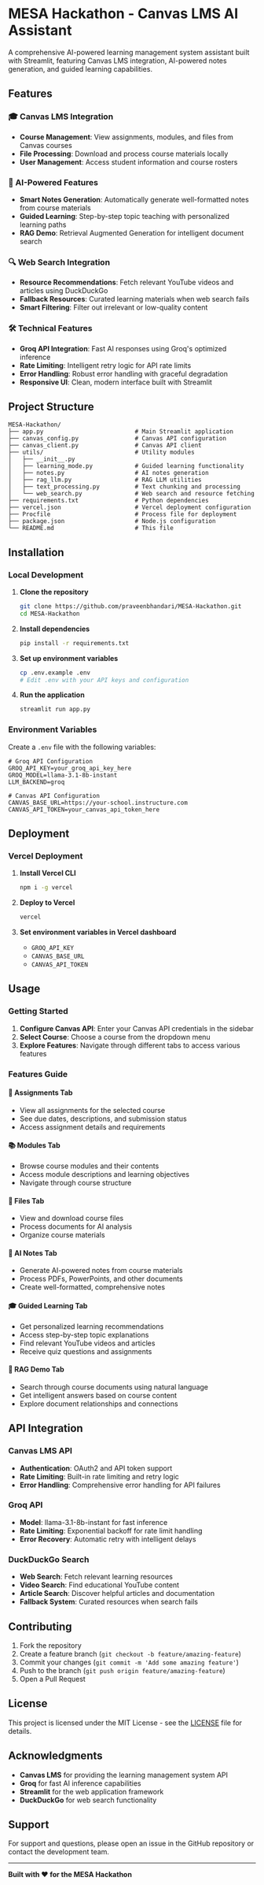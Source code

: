 # MESA Hackathon - Canvas LMS AI Assistant

A comprehensive AI-powered learning management system assistant built with Streamlit, featuring Canvas LMS integration, AI-powered notes generation, and guided learning capabilities.

## Features

### 🎓 Canvas LMS Integration
- **Course Management**: View assignments, modules, and files from Canvas courses
- **File Processing**: Download and process course materials locally
- **User Management**: Access student information and course rosters

### 🤖 AI-Powered Features
- **Smart Notes Generation**: Automatically generate well-formatted notes from course materials
- **Guided Learning**: Step-by-step topic teaching with personalized learning paths
- **RAG Demo**: Retrieval Augmented Generation for intelligent document search

### 🔍 Web Search Integration
- **Resource Recommendations**: Fetch relevant YouTube videos and articles using DuckDuckGo
- **Fallback Resources**: Curated learning materials when web search fails
- **Smart Filtering**: Filter out irrelevant or low-quality content

### 🛠️ Technical Features
- **Groq API Integration**: Fast AI responses using Groq's optimized inference
- **Rate Limiting**: Intelligent retry logic for API rate limits
- **Error Handling**: Robust error handling with graceful degradation
- **Responsive UI**: Clean, modern interface built with Streamlit

## Project Structure

```
MESA-Hackathon/
├── app.py                          # Main Streamlit application
├── canvas_config.py                # Canvas API configuration
├── canvas_client.py                # Canvas API client
├── utils/                          # Utility modules
│   ├── __init__.py
│   ├── learning_mode.py            # Guided learning functionality
│   ├── notes.py                    # AI notes generation
│   ├── rag_llm.py                  # RAG LLM utilities
│   ├── text_processing.py          # Text chunking and processing
│   └── web_search.py               # Web search and resource fetching
├── requirements.txt                # Python dependencies
├── vercel.json                     # Vercel deployment configuration
├── Procfile                        # Process file for deployment
├── package.json                    # Node.js configuration
└── README.md                       # This file
```

## Installation

### Local Development

1. **Clone the repository**
   ```bash
   git clone https://github.com/praveenbhandari/MESA-Hackathon.git
   cd MESA-Hackathon
   ```

2. **Install dependencies**
   ```bash
   pip install -r requirements.txt
   ```

3. **Set up environment variables**
   ```bash
   cp .env.example .env
   # Edit .env with your API keys and configuration
   ```

4. **Run the application**
   ```bash
   streamlit run app.py
   ```

### Environment Variables

Create a `.env` file with the following variables:

```env
# Groq API Configuration
GROQ_API_KEY=your_groq_api_key_here
GROQ_MODEL=llama-3.1-8b-instant
LLM_BACKEND=groq

# Canvas API Configuration
CANVAS_BASE_URL=https://your-school.instructure.com
CANVAS_API_TOKEN=your_canvas_api_token_here
```

## Deployment

### Vercel Deployment

1. **Install Vercel CLI**
   ```bash
   npm i -g vercel
   ```

2. **Deploy to Vercel**
   ```bash
   vercel
   ```

3. **Set environment variables in Vercel dashboard**
   - `GROQ_API_KEY`
   - `CANVAS_BASE_URL`
   - `CANVAS_API_TOKEN`

## Usage

### Getting Started

1. **Configure Canvas API**: Enter your Canvas API credentials in the sidebar
2. **Select Course**: Choose a course from the dropdown menu
3. **Explore Features**: Navigate through different tabs to access various features

### Features Guide

#### 📝 Assignments Tab
- View all assignments for the selected course
- See due dates, descriptions, and submission status
- Access assignment details and requirements

#### 📚 Modules Tab
- Browse course modules and their contents
- Access module descriptions and learning objectives
- Navigate through course structure

#### 📁 Files Tab
- View and download course files
- Process documents for AI analysis
- Organize course materials

#### 🤖 AI Notes Tab
- Generate AI-powered notes from course materials
- Process PDFs, PowerPoints, and other documents
- Create well-formatted, comprehensive notes

#### 🎓 Guided Learning Tab
- Get personalized learning recommendations
- Access step-by-step topic explanations
- Find relevant YouTube videos and articles
- Receive quiz questions and assignments

#### 💬 RAG Demo Tab
- Search through course documents using natural language
- Get intelligent answers based on course content
- Explore document relationships and connections

## API Integration

### Canvas LMS API
- **Authentication**: OAuth2 and API token support
- **Rate Limiting**: Built-in rate limiting and retry logic
- **Error Handling**: Comprehensive error handling for API failures

### Groq API
- **Model**: llama-3.1-8b-instant for fast inference
- **Rate Limiting**: Exponential backoff for rate limit handling
- **Error Recovery**: Automatic retry with intelligent delays

### DuckDuckGo Search
- **Web Search**: Fetch relevant learning resources
- **Video Search**: Find educational YouTube content
- **Article Search**: Discover helpful articles and documentation
- **Fallback System**: Curated resources when search fails

## Contributing

1. Fork the repository
2. Create a feature branch (`git checkout -b feature/amazing-feature`)
3. Commit your changes (`git commit -m 'Add some amazing feature'`)
4. Push to the branch (`git push origin feature/amazing-feature`)
5. Open a Pull Request

## License

This project is licensed under the MIT License - see the [LICENSE](LICENSE) file for details.

## Acknowledgments

- **Canvas LMS** for providing the learning management system API
- **Groq** for fast AI inference capabilities
- **Streamlit** for the web application framework
- **DuckDuckGo** for web search functionality

## Support

For support and questions, please open an issue in the GitHub repository or contact the development team.

---

**Built with ❤️ for the MESA Hackathon**
